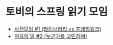 # 토비의 스프링 읽기 모임

- [사전모임 #1 (라이브러리 vs 프레임워크)](https://velog.io/@joosing/%ED%86%A0%EB%B9%84%EC%9D%98-%EC%8A%A4%ED%94%84%EB%A7%81-%EC%82%AC%EC%A0%84%EB%AA%A8%EC%9E%84-1-%EB%9D%BC%EC%9D%B4%EB%B8%8C%EB%9F%AC%EB%A6%AC-vs-%ED%94%84%EB%A0%88%EC%9E%84%EC%9B%8C%ED%81%AC)
- [저자의 말 #2 (누군가를 고민하며)](https://velog.io/@joosing/%ED%86%A0%EB%B9%84%EC%9D%98-%EC%8A%A4%ED%94%84%EB%A7%81-%EC%8A%A4%ED%84%B0%EB%94%94)
